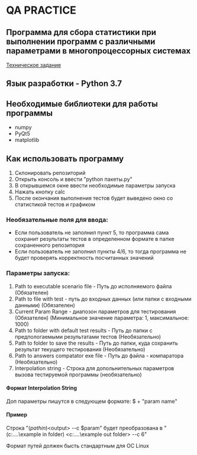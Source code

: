 # QA PRACTICE
## Программа для сбора статистики при выполнении программ с различными параметрами в многопроцессорных системах
[Техническое задание](https://docs.google.com/document/d/1JwbmkZAbK60ULANLYe0h7OMhNgVCNzGD975bmAHc-44/edit)
## Язык разработки - Python 3.7
## Необходимые библиотеки для работы программы
* numpy
* PyQt5
* matplotlib

## Как использовать программу
1. Склонировать репозиторий 
2. Открыть консоль и ввести "python пакеты.py"
3. В открывшемся окне ввести необходимые параметры запуска
4. Нажать кнопку calc
5. После окончания выполнения тестов будет выведено окно со статистикой тестов и графиком
### Необязательные поля для ввода:
* Если пользователь не заполнил пункт 5, то программа сама сохранит результаты тестов в определенном формате в папке сохраненного репозитория
* Если пользователь не заполнил пункты 4/6, то тогда программа не будет проверять корректность посчитанных значений


### Параметры запуска:
1. Path to executable scenario file - Путь до исполняемого файла (Обязателен)
2. Path to file with test - путь до входных данных (или папки с входными данными) (Обязателен)
3. Current Param Range - диапозон параметров для тестирования (Обязателен) 
(Минимальное значение параметра: 1, максимальное: 1000)
4. Path to folder with default test results - Путь до папки с предпологаемыми результатами тестов (Необязательно)
5. Path to folder to save the results - Путь до папки, куда сохранить результат текущего тестирования (Необязательно)
6. Path to answers compatator exe file - Путь до файла - компаратора (Необязательно)
7. Interpolation string - Строка для допольнительных параметров вызова тестируемой программы (необязательно)

#### Формат Interpolation String
Доп параметры пишутся в следующем формате: $ + "param name"
#### Пример
Строка "($pathin) <$output> --c $param" будет преобразована в "(c:\....\example in folder) <c:\....\example out folder> --c 6"

Формат путей должен бысть стандартным для ОС Linux
